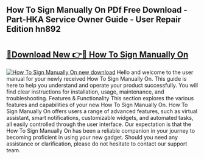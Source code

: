 ## How To Sign Manually On PDf Free Download - Part-HKA Service Owner Guide - User Repair Edition hn892

# <h2><a href="http://bc40026.oget.top/?id=How+To+Sign+Manually+On">🔗Download New 👉🔴 How To Sign Manually On</a></h2>

[![How To Sign Manually On new download](https://i.imgur.com/5g1atiW.png)](http://bc40026.oget.top/?id=How+To+Sign+Manually+On)
Hello and welcome to the user manual for your newly received How To Sign Manually On. This guide is here to help you understand and operate your product successfully. You will find clear instructions for installation, usage, maintenance, and troubleshooting. Features & Functionality This section explores the various features and capabilities of your new How To Sign Manually On. How To Sign Manually On offers users a range of advanced features, such as virtual assistant, smart notifications, customizable widgets, and automated tasks, all easily controlled through the user interface. Our expectation is that the How To Sign Manually On has been a reliable companion in your journey to becoming proficient in using your new gadget. Should you need any assistance or clarification, please do not hesitate to contact our support team.
